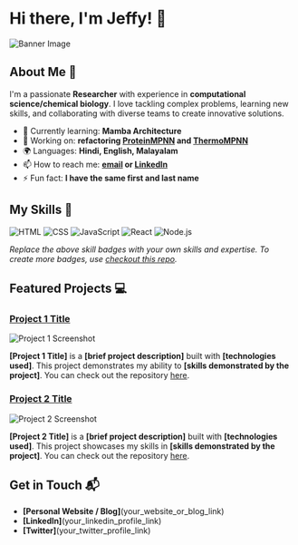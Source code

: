 # Hi there, I'm Jeffy! 👋

![Banner Image](your_banner_image_url_here)

## About Me 🚀

I'm a passionate **Researcher** with experience in **computational science/chemical biology**. I love tackling complex problems, learning new skills, and collaborating with diverse teams to create innovative solutions.

- 🌱 Currently learning: **Mamba Architecture**
- 🔭 Working on: **refactoring [ProteinMPNN](https://github.com/dauparas/ProteinMPNN) and [ThermoMPNN](https://github.com/Kuhlman-Lab/ThermoMPNN)**
- 🌍 Languages: **Hindi, English, Malayalam**
- 📫 How to reach me: **[email](jeff48690@gmail.com) or [LinkedIn](https://www.linkedin.com/in/jeffy-j-5698a8132/)**
- ⚡ Fun fact: **I have the same first and last name**

## My Skills 🧠

![HTML](https://img.shields.io/badge/-HTML-E34F26?style=flat-square&logo=html5&logoColor=white)
![CSS](https://img.shields.io/badge/-CSS-1572B6?style=flat-square&logo=css3&logoColor=white)
![JavaScript](https://img.shields.io/badge/-JavaScript-F7DF1E?style=flat-square&logo=javascript&logoColor=black)
![React](https://img.shields.io/badge/-React-61DAFB?style=flat-square&logo=react&logoColor=black)
![Node.js](https://img.shields.io/badge/-Node.js-339933?style=flat-square&logo=node.js&logoColor=white)

*Replace the above skill badges with your own skills and expertise. To create more badges, use [checkout this repo](https://github.com/alexandresanlim/Badges4-README.md-Profile).*

## Featured Projects 💻

### [Project 1 Title](project_1_link)

![Project 1 Screenshot](project_1_screenshot_url)

**[Project 1 Title]** is a **[brief project description]** built with **[technologies used]**. This project demonstrates my ability to **[skills demonstrated by the project]**. You can check out the repository [here](project_1_repository_link).

### [Project 2 Title](project_2_link)

![Project 2 Screenshot](project_2_screenshot_url)

**[Project 2 Title]** is a **[brief project description]** built with **[technologies used]**. This project showcases my skills in **[skills demonstrated by the project]**. You can check out the repository [here](project_2_repository_link).

## Get in Touch 📬

- **[Personal Website / Blog]**(your_website_or_blog_link)
- **[LinkedIn]**(your_linkedin_profile_link)
- **[Twitter]**(your_twitter_profile_link)


